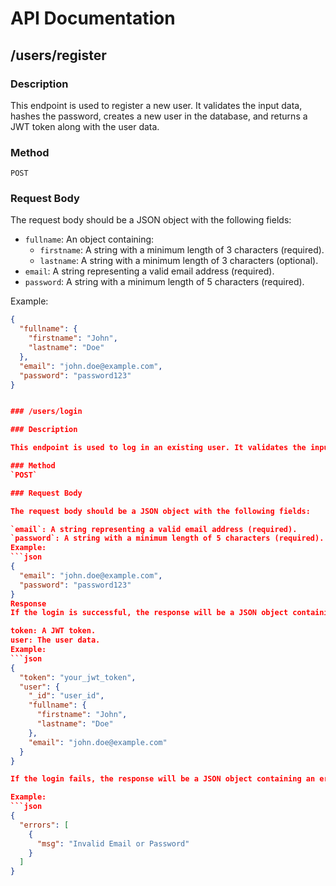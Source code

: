 # API Documentation

## /users/register

### Description
This endpoint is used to register a new user. It validates the input data, hashes the password, creates a new user in the database, and returns a JWT token along with the user data.

### Method
`POST`

### Request Body
The request body should be a JSON object with the following fields:
- `fullname`: An object containing:
  - `firstname`: A string with a minimum length of 3 characters (required).
  - `lastname`: A string with a minimum length of 3 characters (optional).
- `email`: A string representing a valid email address (required).
- `password`: A string with a minimum length of 5 characters (required).

Example:
```json
{
  "fullname": {
    "firstname": "John",
    "lastname": "Doe"
  },
  "email": "john.doe@example.com",
  "password": "password123"
}


### /users/login

### Description

This endpoint is used to log in an existing user. It validates the input data, checks the user's credentials, and returns a JWT token along with the user data if the credentials are valid.

### Method
`POST`

### Request Body

The request body should be a JSON object with the following fields:

`email`: A string representing a valid email address (required).
`password`: A string with a minimum length of 5 characters (required).
Example:
```json
{
  "email": "john.doe@example.com",
  "password": "password123"
}
Response
If the login is successful, the response will be a JSON object containing:

token: A JWT token.
user: The user data.
Example:
```json
{
  "token": "your_jwt_token",
  "user": {
    "_id": "user_id",
    "fullname": {
      "firstname": "John",
      "lastname": "Doe"
    },
    "email": "john.doe@example.com"
  }
}

If the login fails, the response will be a JSON object containing an error message.

Example:
```json
{
  "errors": [
    {
      "msg": "Invalid Email or Password"
    }
  ]
}



        